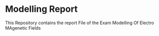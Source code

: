 # Modelling Report
 This Repository contains the report File of the Exam Modelling Of Electro MAgenetic Fields 

